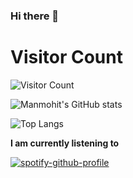 ### Hi there 👋

# Visitor Count

![Visitor Count](https://profile-counter.glitch.me/manmohitgrewal1/count.svg)

![Manmohit's GitHub stats](https://github-readme-stats.vercel.app/api?username=manmohitgrewal1&count_private=true&&show_icons=true&theme=monokai)

![Top Langs](https://github-readme-stats.vercel.app/api/top-langs/?username=manmohitgrewal1&layout=compact)


**I am currently listening to**

[![spotify-github-profile](https://spotify-github-profile.vercel.app/api/view?uid=0zd53poz5lu9da8yk1wq8bpss&cover_image=true)](https://spotify-github-profile.vercel.app/api/view?uid=0zd53poz5lu9da8yk1wq8bpss&redirect=true) 
<!--
**manmohitgrewal1/manmohitgrewal1** is a ✨ _special_ ✨ repository because its `README.md` (this file) appears on your GitHub profile.

Here are some ideas to get you started:

- 🔭 I’m currently working on ...
- 🌱 I’m currently learning ...
- 👯 I’m looking to collaborate on ...
- 🤔 I’m looking for help with ...
- 💬 Ask me about ...
- 📫 How to reach me: ...
- 😄 Pronouns: ...
- ⚡ Fun fact: ...
-->
